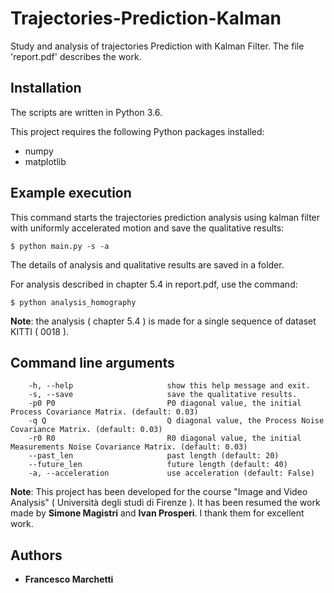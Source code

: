 # Trajectories-Prediction-Kalman
Study and analysis of trajectories Prediction with Kalman Filter.
The file 'report.pdf' describes the work.

## Installation

The scripts are written in Python 3.6.

This project requires the following Python packages installed:
* numpy
* matplotlib

## Example execution

This command starts the trajectories prediction analysis using kalman filter with uniformly accelerated motion and save the qualitative results:
```
$ python main.py -s -a 
```
The details of analysis and qualitative results are saved in a folder.

For analysis described in chapter 5.4 in report.pdf, use the command:
```
$ python analysis_homography
```

**Note**: the analysis ( chapter 5.4 ) is made for a single sequence of dataset KITTI ( 0018 ).


## Command line arguments
```
    -h, --help                     show this help message and exit.
    -s, --save                     save the qualitative results.
    -p0 P0                         P0 diagonal value, the initial Process Covariance Matrix. (default: 0.03)
    -q Q                           Q diagonal value, the Process Noise Covariance Matrix. (default: 0.03)
    -r0 R0                         R0 diagonal value, the initial Measurements Noise Covariance Matrix. (default: 0.03)
    --past_len                     past length (default: 20)
    --future_len                   future length (default: 40)
    -a, --acceleration             use acceleration (default: False)

```

**Note**:
This project has been developed for the course "Image and Video Analysis" ( Università degli studi di Firenze ).
It has been resumed the work made by **Simone Magistri** and **Ivan Prosperi**. I thank them for excellent work.


## Authors
* **Francesco Marchetti**
